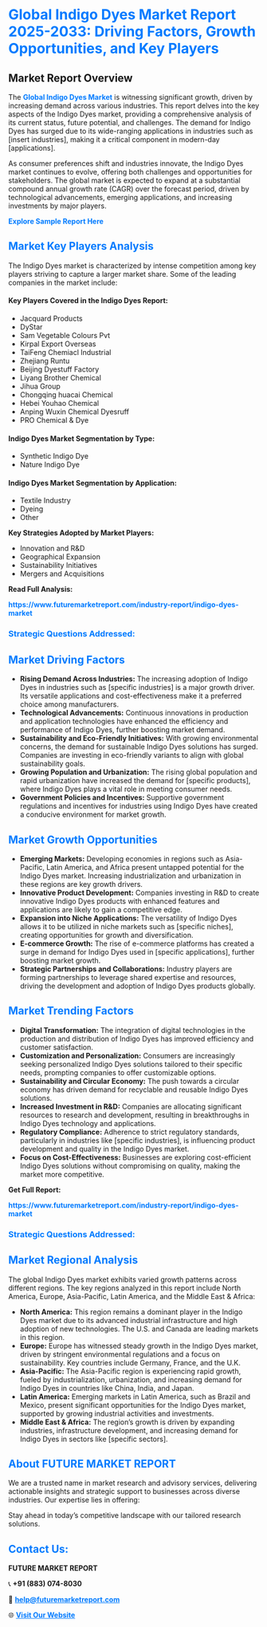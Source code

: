 <h1 style="color: #007BFF;">Global Indigo Dyes Market Report 2025-2033: Driving Factors, Growth Opportunities, and Key Players</h1>

<section id="overview">
<h2>Market Report Overview</h2>
<p>The <a href="https://www.futuremarketreport.com/industry-report/indigo-dyes-market" style="color: #007BFF; text-decoration: none;"><strong>Global Indigo Dyes Market</strong></a> is witnessing significant growth, driven by increasing demand across various industries. This report delves into the key aspects of the Indigo Dyes market, providing a comprehensive analysis of its current status, future potential, and challenges. The demand for Indigo Dyes has surged due to its wide-ranging applications in industries such as [insert industries], making it a critical component in modern-day [applications].</p>
<p>As consumer preferences shift and industries innovate, the Indigo Dyes market continues to evolve, offering both challenges and opportunities for stakeholders. The global market is expected to expand at a substantial compound annual growth rate (CAGR) over the forecast period, driven by technological advancements, emerging applications, and increasing investments by major players.</p>
</section>

<section id="overview">
<p><a href="https://www.futuremarketreport.com/request-sample/reportId=60163" style="color: #007BFF; text-decoration: none;"><strong>Explore Sample Report Here</strong></a></p>
</section>

<section id="key-players">
<h2 style="color: #007BFF;">Market Key Players Analysis</h2>
<p>The Indigo Dyes market is characterized by intense competition among key players striving to capture a larger market share. Some of the leading companies in the market include:</p>
<h4>Key Players Covered in the Indigo Dyes Report:</h4>
<ul><li>Jacquard Products</li><li>DyStar</li><li>Sam Vegetable Colours Pvt</li><li>Kirpal Export Overseas</li><li>TaiFeng Chemiacl Industrial</li><li>Zhejiang Runtu</li><li>Beijing Dyestuff Factory</li><li>Liyang Brother Chemical</li><li>Jihua Group</li><li>Chongqing huacai Chemical</li><li>Hebei Youhao Chemical</li><li>Anping Wuxin Chemical Dyesruff</li><li>PRO Chemical &amp; Dye</li></ul>
<h4>Indigo Dyes Market Segmentation by Type:</h4>
<ul><li>Synthetic Indigo Dye</li><li>Nature Indigo Dye</li></ul>

<h4>Indigo Dyes Market Segmentation by Application:</h4>
<ul><li>Textile Industry</li><li>Dyeing</li><li>Other</li></ul>
<p><strong>Key Strategies Adopted by Market Players:</strong></p>
<ul>
<li>Innovation and R&D</li>
<li>Geographical Expansion</li>
<li>Sustainability Initiatives</li>
<li>Mergers and Acquisitions</li>
</ul>
</section>

<section>
<p><strong>Read Full Analysis: </strong></p><a href="https://www.futuremarketreport.com/industry-report/indigo-dyes-market" style="color: #007BFF; text-decoration: none;"><strong>https://www.futuremarketreport.com/industry-report/indigo-dyes-market</strong></a>
<h3 style="color: #007BFF;">Strategic Questions Addressed:</h3>
</section>

<section id="driving-factors">
<h2 style="color: #007BFF;">Market Driving Factors</h2>
<ul>
<li><strong>Rising Demand Across Industries:</strong> The increasing adoption of Indigo Dyes in industries such as [specific industries] is a major growth driver. Its versatile applications and cost-effectiveness make it a preferred choice among manufacturers.</li>
<li><strong>Technological Advancements:</strong> Continuous innovations in production and application technologies have enhanced the efficiency and performance of Indigo Dyes, further boosting market demand.</li>
<li><strong>Sustainability and Eco-Friendly Initiatives:</strong> With growing environmental concerns, the demand for sustainable Indigo Dyes solutions has surged. Companies are investing in eco-friendly variants to align with global sustainability goals.</li>
<li><strong>Growing Population and Urbanization:</strong> The rising global population and rapid urbanization have increased the demand for [specific products], where Indigo Dyes plays a vital role in meeting consumer needs.</li>
<li><strong>Government Policies and Incentives:</strong> Supportive government regulations and incentives for industries using Indigo Dyes have created a conducive environment for market growth.</li>
</ul>
</section>

<section id="growth-opportunities">
<h2 style="color: #007BFF;">Market Growth Opportunities</h2>
<ul>
<li><strong>Emerging Markets:</strong> Developing economies in regions such as Asia-Pacific, Latin America, and Africa present untapped potential for the Indigo Dyes market. Increasing industrialization and urbanization in these regions are key growth drivers.</li>
<li><strong>Innovative Product Development:</strong> Companies investing in R&D to create innovative Indigo Dyes products with enhanced features and applications are likely to gain a competitive edge.</li>
<li><strong>Expansion into Niche Applications:</strong> The versatility of Indigo Dyes allows it to be utilized in niche markets such as [specific niches], creating opportunities for growth and diversification.</li>
<li><strong>E-commerce Growth:</strong> The rise of e-commerce platforms has created a surge in demand for Indigo Dyes used in [specific applications], further boosting market growth.</li>
<li><strong>Strategic Partnerships and Collaborations:</strong> Industry players are forming partnerships to leverage shared expertise and resources, driving the development and adoption of Indigo Dyes products globally.</li>
</ul>
</section>

<section id="trending-factors">
<h2 style="color: #007BFF;">Market Trending Factors</h2>
<ul>
<li><strong>Digital Transformation:</strong> The integration of digital technologies in the production and distribution of Indigo Dyes has improved efficiency and customer satisfaction.</li>
<li><strong>Customization and Personalization:</strong> Consumers are increasingly seeking personalized Indigo Dyes solutions tailored to their specific needs, prompting companies to offer customizable options.</li>
<li><strong>Sustainability and Circular Economy:</strong> The push towards a circular economy has driven demand for recyclable and reusable Indigo Dyes solutions.</li>
<li><strong>Increased Investment in R&D:</strong> Companies are allocating significant resources to research and development, resulting in breakthroughs in Indigo Dyes technology and applications.</li>
<li><strong>Regulatory Compliance:</strong> Adherence to strict regulatory standards, particularly in industries like [specific industries], is influencing product development and quality in the Indigo Dyes market.</li>
<li><strong>Focus on Cost-Effectiveness:</strong> Businesses are exploring cost-efficient Indigo Dyes solutions without compromising on quality, making the market more competitive.</li>
</ul>
</section>

<section>
<p><strong>Get Full Report: </strong></p><a href="https://www.futuremarketreport.com/industry-report/indigo-dyes-market" style="color: #007BFF; text-decoration: none;"><strong>https://www.futuremarketreport.com/industry-report/indigo-dyes-market</strong></a>
<h3 style="color: #007BFF;">Strategic Questions Addressed:</h3>
</section>


<section id="regional-analysis">
<h2 style="color: #007BFF;">Market Regional Analysis</h2>
<p>The global Indigo Dyes market exhibits varied growth patterns across different regions. The key regions analyzed in this report include North America, Europe, Asia-Pacific, Latin America, and the Middle East & Africa:</p>
<ul>
<li><strong>North America:</strong> This region remains a dominant player in the Indigo Dyes market due to its advanced industrial infrastructure and high adoption of new technologies. The U.S. and Canada are leading markets in this region.</li>
<li><strong>Europe:</strong> Europe has witnessed steady growth in the Indigo Dyes market, driven by stringent environmental regulations and a focus on sustainability. Key countries include Germany, France, and the U.K.</li>
<li><strong>Asia-Pacific:</strong> The Asia-Pacific region is experiencing rapid growth, fueled by industrialization, urbanization, and increasing demand for Indigo Dyes in countries like China, India, and Japan.</li>
<li><strong>Latin America:</strong> Emerging markets in Latin America, such as Brazil and Mexico, present significant opportunities for the Indigo Dyes market, supported by growing industrial activities and investments.</li>
<li><strong>Middle East & Africa:</strong> The region’s growth is driven by expanding industries, infrastructure development, and increasing demand for Indigo Dyes in sectors like [specific sectors].</li>
</ul>
</section>

<footer>
<h2 style="color: #007BFF;">About FUTURE MARKET REPORT</h2>
<p>We are a trusted name in market research and advisory services, delivering actionable insights and strategic support to businesses across diverse industries. Our expertise lies in offering:</p>

<p>Stay ahead in today’s competitive landscape with our tailored research solutions.</p>

<h2 style="color: #007BFF;">Contact Us:</h2>
<p><strong>FUTURE MARKET REPORT</strong></p>
<p>📞 <strong>+91 (883) 074-8030</strong></p>
<p>📧 <strong><a href="mailto:help@futuremarketreport.com" style="color: #007BFF;">help@futuremarketreport.com</a></strong></p>
<p>🌐 <strong><a href="https://www.futuremarketreport.com/" style="color: #007BFF;">Visit Our Website</a></strong></p>
</footer>